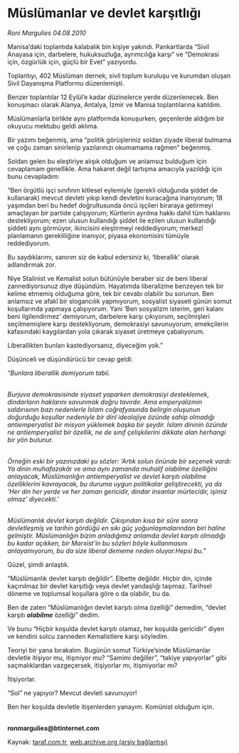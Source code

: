 # Müslümanlar ve devlet karşıtlığı

*Roni Margulies 04.08.2010*

<div class="yazi"><p>Manisa’daki toplantıda kalabalık bin kişiye yakındı. Pankartlarda “Sivil Anayasa için, darbelere, hukuksuzluğa, ayrımcılığa karşı” ve “Demokrasi için, özgürlük için, güçlü bir Evet” yazıyordu.</p>
<p>Toplantıyı, 402 Müslüman dernek, sivil toplum kuruluşu ve kurumdan oluşan Sivil Dayanışma Platformu düzenlemişti.</p>
<p>Benzer toplantılar 12 Eylül’e kadar düzinelerce yerde düzenlenecek. Ben konuşmacı olarak Alanya, Antalya, İzmir ve Manisa toplantılarına katıldım.</p>
<p>Müslümanlarla birlikte aynı platformda konuşurken, geçenlerde aldığım bir okuyucu mektubu geldi aklıma.</p>
<p>Bir yazımı beğenmiş, ama “politik görüşleriniz soldan ziyade liberal bulmama ve çoğu zaman sinirlenip yazılarınızı okumamama rağmen” beğenmiş.</p>
<p>Soldan gelen bu eleştiriye alışık olduğum ve anlamsız bulduğum için cevaplamam genellikle. Ama hakaret değil tartışma amacıyla yazıldığı için bunu cevapladım:</p>
<p>“Ben örgütlü işçi sınıfının kitlesel eylemiyle (gerekli olduğunda şiddet de kullanarak) mevcut devleti yıkıp kendi devletini kuracağına inanıyorum; 18 yaşımdan beri bu hedef doğrultusunda öncü işçileri biraraya getirmeyi amaçlayan bir partide çalışıyorum; Kürtlerin ayrılma hakkı dahil tüm haklarını destekliyorum; ezen ulusun kullandığı şiddet ile ezilen ulusun kullandığı şiddeti aynı görmüyor, ikincisini eleştirmeyi reddediyorum; merkezî planlamanın gerekliliğine inanıyor, piyasa ekonomisini tümüyle reddediyorum.</p>
<p>Bu saydıklarımı, sanırım siz de kabul edersiniz ki, ‘liberallik’ olarak adlandırmak zor.</p>
<p>Niye Stalinist ve Kemalist solun bütünüyle beraber siz de beni liberal zannediyorsunuz diye düşündüm. Hayatımda liberalizme benzeyen tek bir kelime etmemiş olduğuma göre, tek bir cevabı olabilir bu sorunun. Ben anlamsız ve afakî bir slogancılık yapmıyorum, sosyalist siyaseti günün somut koşullarında yapmaya çalışıyorum. Yani ‘Ben sosyalizm isterim, geri kalanı beni ilgilendirmez’ demiyorum, darbelere karşı çıkıyorum, seçilmişleri seçilmemişlere karşı destekliyorum, demokrasiyi savunuyorum, emekçilerin kafasındaki kaygılardan yola çıkarak siyaset üretmeye çabalıyorum.</p>
<p>Liberallikten bunları kastediyorsanız, diyeceğim yok.”</p>
<p>Düşünceli ve düşündürücü bir cevap geldi: </p>
<p>“<i>Bunlara liberallik demiyorum tabii.</i></p>
<p><i><br/>Burjuva demokrasisinde siyaset yaparken demokrasiyi desteklemek, dindarların haklarını savunmak doğru tavırdır. Ama emperyalizmin saldırısının bazı nedenlerle İslam coğrafyasında belirgin oluşunun doğurduğu koşullar nedeniyle bir dinî ideolojiye özünde sahip olmadığı antiemperyalist bir misyon yüklemek başka bir şeydir. İslam dininin özünde ne antiemperyalist bir özellik, ne de sınıf çelişkilerini dikkate alan herhangi bir yön bulunur.</i></p>
<p><i><br/>Örneğin eski bir yazınızdaki şu sözler: ‘Artık solun önünde bir seçenek vardı: Ya dinin muhafazakâr ve ama aynı zamanda muhalif olabilme özelliğini anlayacak, Müslümanlığın antiemperyalist ve devlet karşıtı olabilme özelliklerini kavrayacak, bu duruma uygun politikalar geliştirecekti, ya da ‘Her din her yerde ve her zaman gericidir, dindar insanlar mürtecidir, işimiz olmaz’ diyecekti.’</i></p>
<p><i><br/>Müslümanlık devlet karşıtı değildir. Çıkışından kısa bir süre sonra devletleşmiş ve tarihin gördüğü en sıkı güç yoğunlaşmalarından biri haline gelmiştir. Müslümanlığın bizim anladığımız anlamda devlet karşıtı olmadığı bu kadar açıkken, bir Marxist’in bu sözleri böyle kullanmasını anlayamıyorum, bu da size liberal dememe neden oluyor.Hepsi bu.</i>”</p>
<p>Güzel, şimdi anlaştık.</p>
<p>“Müslümanlık devlet karşıtı değildir”. Elbette değildir. Hiçbir din, içinde kaçınılmaz bir devlet karşıtlığı veya devlet yandaşlığı taşımaz. Tarihsel döneme ve toplumsal koşullara göre o da olabilir, bu da.</p>
<p>Ben de zaten “Müslümanlığın devlet karşıtı olma özelliği” demedim, “devlet karşıtı <b><i>olabilme</i></b> özelliği” dedim.</p>
<p>Ve bunu “Hiçbir koşulda devlet karşıtı olamaz, her koşulda gericidir” diyen ve kendini solcu zanneden Kemalistlere karşı söyledim.</p>
<p>Teoriyi bir yana bırakalım. Bugünün somut Türkiye’sinde Müslümanlar devletle itişiyor mu, itişmiyor mu? “Samimi değiller”, “takiye yapıyorlar” gibi saçmalıklardan vazgeçersek, itişiyorlar mı, itişmiyorlar mı?</p>
<p>İtişiyorlar.</p>
<p>“Sol” ne yapıyor? Mevcut devleti savunuyor!</p>
<p>Ben her koşulda devletle itişenlerden yanayım. Komünist olduğum için.</p>
<p><b><br/>ronmargulies@btinternet.com</b></p>
</div>

Kaynak: [taraf.com.tr](http://www.taraf.com.tr:80/roni-margulies/makale-muslumanlar-ve-devlet-karsitligi.htm), [web.archive.org (arşiv bağlantısı)](http://web.archive.org/web/20100817110937/http://www.taraf.com.tr:80/roni-margulies/makale-muslumanlar-ve-devlet-karsitligi.htm)
